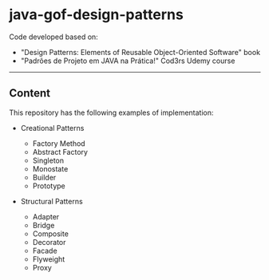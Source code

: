 # java-gof-design-patterns
Code developed based on:

* "Design Patterns: Elements of Reusable Object-Oriented Software" book
* "Padrões de Projeto em JAVA na Prática!" Cod3rs Udemy course

----

## Content
This repository has the following examples of implementation:

* Creational Patterns
  * Factory Method
  * Abstract Factory
  * Singleton
  * Monostate
  * Builder
  * Prototype


* Structural Patterns
  * Adapter
  * Bridge
  * Composite
  * Decorator
  * Facade
  * Flyweight
  * Proxy